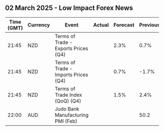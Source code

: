 ## 02 March 2025 - Low Impact Forex News

| Time (GMT) | Currency | Event | Actual | Forecast | Previous |
|------|----------|-------|--------|----------|----------|
| 21:45 | NZD | Terms of Trade - Exports Prices (Q4) |  | 2.3% | 0.7% |
| 21:45 | NZD | Terms of Trade - Imports Prices (Q4) |  | 0.7% | -1.7% |
| 21:45 | NZD | Terms of Trade Index (QoQ) (Q4) |  | 1.5% | 2.4% |
| 22:00 | AUD | Judo Bank Manufacturing PMI (Feb) |  |  | 50.2 |

